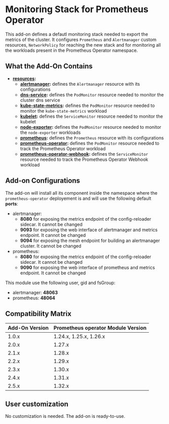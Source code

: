 # Monitoring Stack for Prometheus Operator

This add-on defines a defautl monitoring stack needed to export the metrics of the cluster.
It configures `Prometheus` and `Alertmanager` custom resources, `NetworkPolicy` for reaching the new stack and for
monitoring all the workloads present in the Prometheus Operator namespace.

## What the Add-On Contains

- **[resources](./resources):**
  - **[alertmanager](./resources/alertmanager):** defines the `Alertmanager` resource with its configurations
  - **[dns-service](./resources/dns-service):** defines the `PodMonitor` resource needed to monitor the cluster
			dns service
  - **[kube-state-metrics](./resources/kube-state-metrics):** defines the `PodMonitor` resource needed to monitor the
			`kube-state-metrics` workload
  - **[kubelet](./resources/kubelet):** defines the `ServiceMonitor` resource needed to monitor the kubelet
  - **[node-exporter](./resources/node-exporter):** defines the `PodMonitor` resource needed to monitor the
			`node-exporter` workloads
  - **[prometheus](./resources/prometheus):** defines the `Prometheus` resource with its configurations
  - **[prometheus-operator](./resources/prometheus-operator):** defines the `PodMonitor` resource needed to track
			the Prometheus Operator workload
  - **[prometheus-operator-webhook](./resources/prometheus-operator-webhook):** defines the `ServiceMonitor` resource
			needed to track the Prometheus Operator Webhook workload

## Add-on Configurations

The add-on will install all its component inside the namespace where the `prometheus-operator` deployement is
and will use the following default **ports**:

- alertmanager:
  - **8080** for exposing the metrics endpoint of the config-reloader sidecar. It cannot be changed
  - **9093** for exposing the web interface of alertmanager and metrics endpoint. It cannot be changed
  - **9094** for exposing the mesh endpoint for building an alertmanager cluster. It cannot be changed
- prometheus:
  - **8080** for exposing the metrics endpoint of the config-reloader sidecar. It cannot be changed
  - **9090** for exposing the web interface of prometheus and metrics endpoint. It cannot be changed

This module use the following user, gid and fsGroup:

- alertmanager: **48063**
- prometheus: **48064**

## Compatibility Matrix

| Add-On Version | Prometheus operator Module Version |
|----------------|------------------------------------|
| 1.0.x          | 1.24.x, 1.25.x, 1.26.x             |
| 2.0.x          | 1.27.x                             |
| 2.1.x          | 1.28.x                             |
| 2.2.x          | 1.29.x                             |
| 2.3.x          | 1.30.x                             |
| 2.4.x          | 1.31.x                             |
| 2.5.x          | 1.32.x                             |

## User customization

No customization is needed. The add-on is ready-to-use.
